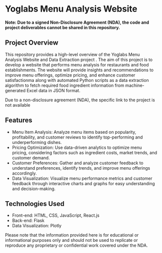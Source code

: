 # Yoglabs Menu Analysis Website

**Note: Due to a signed Non-Disclosure Agreement (NDA), the code and project deliverables cannot be shared in this repository.**

## Project Overview

This repository provides a high-level overview of the Yoglabs Menu Analysis Website and Data Extraction project . The aim of this project is to develop a website that performs menu analysis for restaurants and food establishments. The website will provide insights and recommendations to improve menu offerings, optimize pricing, and enhance customer satisfactionma along with automated Python scripts as a data extraction algorithm to fetch required food ingredient information from machine-generated Excel data in JSON format.

Due to a non-disclosure agreement (NDA), the specific link to the project is not available 

## Features

- Menu Item Analysis: Analyze menu items based on popularity, profitability, and customer reviews to identify top-performing and underperforming dishes.
- Pricing Optimization: Use data-driven analytics to optimize menu pricing, considering factors such as ingredient costs, market trends, and customer demand.
- Customer Preferences: Gather and analyze customer feedback to understand preferences, identify trends, and improve menu offerings accordingly.
- Data Visualization: Visualize menu performance metrics and customer feedback through interactive charts and graphs for easy understanding and decision-making.

## Technologies Used

- Front-end: HTML, CSS, JavaScript, React.js
- Back-end: Flask
- Data Visualization: Plotly
  

Please note that the information provided here is for educational or informational purposes only and should not be used to replicate or reproduce any proprietary or confidential work covered under the NDA.



